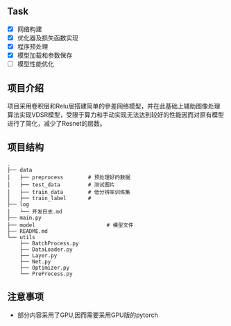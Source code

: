 ## Task 

- [x] 网络构建
- [x] 优化器及损失函数实现
- [x] 程序预处理
- [x] 模型加载和参数保存
- [ ] 模型性能优化

## 项目介绍

项目采用卷积层和Relu层搭建简单的參差网络模型，并在此基础上辅助图像处理算法实现VDSR模型，受限于算力和手动实现无法达到较好的性能因而对原有模型进行了简化，减少了Resnet的层数。

## 项目结构

```shell
.
├── data
│   ├── preprocess        # 预处理好的数据
│   ├── test_data         # 测试图片
│   ├── train_data        # 低分辨率训练集
│   ├── train_label       # 
├── log
│   └── 开发日志.md
├── main.py
├── model                       # 模型文件
├── README.md
└── utils
    ├── BatchProcess.py
    ├── DataLoader.py
    ├── Layer.py
    ├── Net.py
    ├── Optimizer.py
    └── PreProcess.py
```

## 注意事项

- 部分内容采用了GPU,因而需要采用GPU版的pytorch